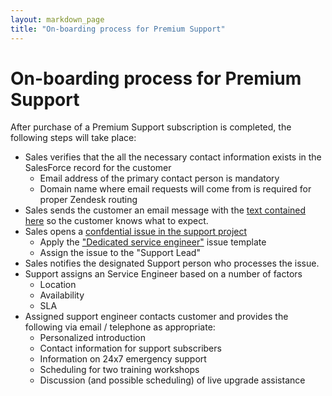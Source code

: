 ```yaml
---
layout: markdown_page
title: "On-boarding process for Premium Support"
---
```


# On-boarding process for Premium Support
After purchase of a Premium Support subscription is completed, the following steps will take place:

- Sales verifies that the all the necessary contact information exists in the SalesForce record for the customer
   - Email address of the primary contact person is mandatory
   - Domain name where email requests will come from is required for proper Zendesk routing
- Sales sends the customer an email message with the [text contained here](premium_support_message.txt) so the customer knows what to expect.
- Sales opens a [confdential issue in the support project](https://gitlab.com/gitlab-com/support/issues)
   - Apply the ["Dedicated service engineer"](https://gitlab.com/gitlab-com/support/blob/master/.gitlab/issue_templates/Dedicated%20service%20engineer.md) issue template 
   - Assign the issue to the "Support Lead" 
- Sales notifies the designated Support person who processes the issue.
- Support assigns an Service Engineer based on a number of factors
   - Location
   - Availability
   - SLA
- Assigned support engineer contacts customer and provides the following via email / telephone as appropriate:
   - Personalized introduction
   - Contact information for support subscribers
   - Information on 24x7 emergency support
   - Scheduling for two training workshops
   - Discussion (and possible scheduling) of live upgrade assistance
